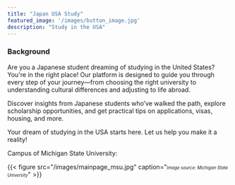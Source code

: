```yaml
---
title: "Japan USA Study"
featured_image: '/images/button_image.jpg'
description: "Study in the USA"
---
```


### Background

Are you a Japanese student dreaming of studying in the United States? You're in the right place! Our platform is designed to guide you through every step of your journey—from choosing the right university to understanding cultural differences and adjusting to life abroad.

Discover insights from Japanese students who’ve walked the path, explore scholarship opportunities, and get practical tips on applications, visas, housing, and more.

Your dream of studying in the USA starts here. Let us help you make it a reality!

Campus of Michigan State University:

{{< figure src="/images/mainpage_msu.jpg" caption="<span style='font-size: 0.7em;'><em>Image source: Michigan State University</em></span>" >}}

<div align="center">
  <script type="text/javascript" id="clustrmaps" src="https://cdn.clustrmaps.com/map_v2.js?cl=ffffff&w=a&tt=d&d=Pg2LMyTQJxrAXWxFxy8Ai1MQI2bpe_MuhVjCpIxYCI0&co=2d78ad&cmo=3acc3a&ct=ffffff&cmm=ff5353"></script>
</div>
